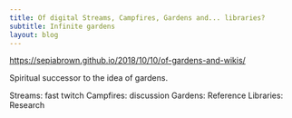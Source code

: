 ```yaml
---
title: Of digital Streams, Campfires, Gardens and... libraries?
subtitle: Infinite gardens
layout: blog
---
```


https://sepiabrown.github.io/2018/10/10/of-gardens-and-wikis/

Spiritual successor to the idea of gardens.

Streams: fast twitch
Campfires: discussion
Gardens: Reference
Libraries: Research

